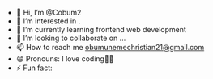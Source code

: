 - 👋 Hi, I’m @Cobum2
- 👀 I’m interested in .
- 🌱 I’m currently learning frontend web development 
- 💞️ I’m looking to collaborate on ...
- 📫 How to reach me obumunemechristian21@gmail.com
- 😄 Pronouns: I love coding🥰🥰
- ⚡ Fun fact: 

<!---
Cobum2/Cobum2 is a ✨ special ✨ repository because its `README.md` (this file) appears on your GitHub profile.
You can click the Preview link to take a look at your changes.
--->
